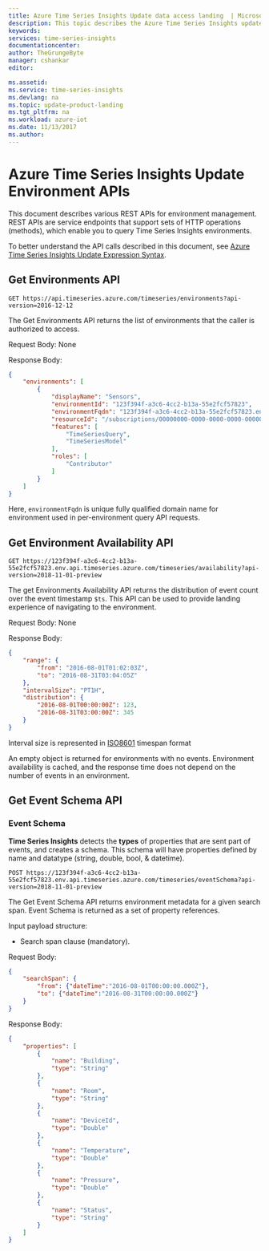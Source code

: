 ```yaml
---
title: Azure Time Series Insights Update data access landing  | Microsoft Docs
description: This topic describes the Azure Time Series Insights update data access
keywords:
services: time-series-insights
documentationcenter:
author: TheGrungeByte
manager: cshankar
editor: 

ms.assetid:
ms.service: time-series-insights
ms.devlang: na
ms.topic: update-product-landing
ms.tgt_pltfrm: na
ms.workload: azure-iot
ms.date: 11/13/2017
ms.author: 
---
```

# Azure Time Series Insights Update Environment APIs

This document describes various REST APIs for environment management. REST APIs are service endpoints that support sets of HTTP operations (methods), which enable you to query Time Series Insights environments. 

To better understand the API calls described in this document, see [Azure Time Series Insights Update Expression Syntax](tsi-update-tsx.md).

## Get Environments API

`GET https://api.timeseries.azure.com/timeseries/environments?api-version=2016-12-12`

The Get Environments API returns the list of environments that the caller is authorized to access.

Request Body: None

Response Body:
```json
{
    "environments": [
        {
            "displayName": "Sensors",
            "environmentId": "123f394f-a3c6-4cc2-b13a-55e2fcf57823",
            "environmentFqdn": "123f394f-a3c6-4cc2-b13a-55e2fcf57823.env.timeseries.azure.com",
            "resourceId": "/subscriptions/00000000-0000-0000-0000-000000000000/resourceGroups/SampleResourceGroup/providers/Microsoft.TimeSeriesInsights/environments/Sensors",
            "features": [
                "TimeSeriesQuery",
                "TimeSeriesModel"
            ],
            "roles": [
                "Contributor"
            ]
        }
    ]
}
```

Here, `environmentFqdn` is unique fully qualified domain name for environment used in per-environment query API requests.

## Get Environment Availability API

`GET https://123f394f-a3c6-4cc2-b13a-55e2fcf57823.env.api.timeseries.azure.com/timeseries/availability?api-version=2018-11-01-preview`

The get Environments Availability API returns the distribution of event count over the event timestamp `$ts`. This API can be used to provide landing experience of navigating to the environment.

Request Body: None

Response Body:
```json
{
    "range": {
        "from": "2016-08-01T01:02:03Z",
        "to": "2016-08-31T03:04:05Z"
    },
    "intervalSize": "PT1H",
    "distribution": {
        "2016-08-01T00:00:00Z": 123,
        "2016-08-31T03:00:00Z": 345
    }
}
```
Interval size is represented in [ISO8601](https://en.wikipedia.org/wiki/ISO_8601#Durations) timespan format

An empty object is returned for environments with no events. Environment availability is cached, and the response time does not depend on the number of events in an environment.

## Get Event Schema API

### **Event Schema**
**Time Series Insights** detects the **types** of properties that are sent part of events, and creates a schema. This schema will have properties defined by name and datatype (string, double, bool, & datetime).

`POST https://123f394f-a3c6-4cc2-b13a-55e2fcf57823.env.api.timeseries.azure.com/timeseries/eventSchema?api-version=2018-11-01-preview`

The Get Event Schema API returns environment metadata for a given search span. Event Schema is returned as a set of property references.

Input payload structure:
* Search span clause (mandatory).

Request Body:
```json
{
    "searchSpan": {
        "from": {"dateTime":"2016-08-01T00:00:00.000Z"},
        "to": {"dateTime":"2016-08-31T00:00:00.000Z"}
    }
}
```

Response Body:
```json
{
    "properties": [
        {
    		"name": "Building",
    		"type": "String"
    	},
    	{
    		"name": "Room",
    		"type": "String"
    	},
    	{
    		"name": "DeviceId",
    		"type": "Double"
    	},
    	{
    		"name": "Temperature",
    		"type": "Double"
    	},
    	{
    		"name": "Pressure",
    		"type": "Double"
    	},
    	{
    		"name": "Status",
    		"type": "String"
    	}
    ]
}
```
